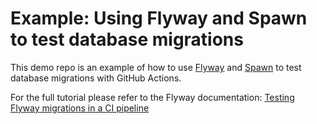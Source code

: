 # Example: Using Flyway and Spawn to test database migrations

This demo repo is an example of how to use [Flyway](https://flywaydb.org/) and [Spawn](https://spawn.cc/) to test database migrations with GitHub Actions.

For the full tutorial please refer to the Flyway documentation: [Testing Flyway migrations in a CI pipeline](https://flywaydb.org/documentation/tutorials/migrationtesting)
